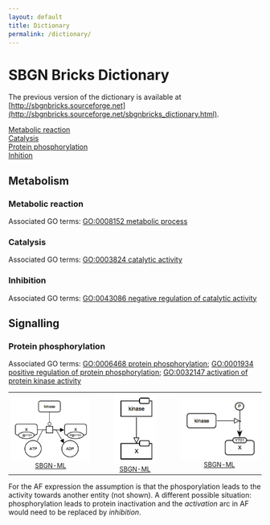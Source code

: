 ```yaml
---
layout: default
title: Dictionary
permalink: /dictionary/
---
```


# SBGN Bricks Dictionary

The previous version of the dictionary is available at [http://sbgnbricks.sourceforge.net](http://sbgnbricks.sourceforge.net/sbgnbricks_dictionary.html).

[Metabolic reaction](#metabolic-reaction)  
[Catalysis](#catalysis)  
[Protein phosphorylation](#protein-phosphorylation)  
[Inhition](#inhibition)

## Metabolism

### Metabolic reaction 

Associated GO terms: [GO:0008152 metabolic process](http://amigo.geneontology.org/amigo/term/GO:0008152)

### Catalysis 

Associated GO terms: [GO:0003824 catalytic activity](http://amigo.geneontology.org/amigo/term/GO:0003824)

### Inhibition

Associated GO terms: [GO:0043086 negative regulation of catalytic activity](http://amigo.geneontology.org/amigo/term/GO:0043086)

## Signalling

### Protein phosphorylation

Associated GO terms: [GO:0006468 protein phosphorylation](http://amigo.geneontology.org/amigo/term/GO:0006468); [GO:0001934 positive regulation of protein phosphorylation](http://amigo.geneontology.org/amigo/term/GO:0001934); [GO:0032147 activation of protein kinase activity](http://amigo.geneontology.org/amigo/term/GO:0032147)

<table>
    <tr>
    <td style="width:260px; text-align:center; font-size:90%;"><img src="../bricks/proteinphosphorylation/ProteinPhosphorylation-PD01.03-2x2.png" width="205"/><br /><a href="/bricks/proteinphosphorylation/ProteinPhosphorylation-PD01.03-2x2.sbgn">SBGN-ML</a></td>
    <td style="width:260px; text-align:center; font-size:90%;"><img src="../bricks/proteinphosphorylation/ProteinPhosphorylation-AF01.01.png" width="85"/><br /><a href="/bricks/proteinphosphorylation/ProteinPhosphorylation-AF01.01.sbgn">SBGN-ML</a></td>
    <td style="width:260px; text-align:center; font-size:90%;"><img src="../bricks/proteinphosphorylation/ProteinPhosphorylation-ER01.01.png" width="166"/><br /><a href="/bricks/proteinphosphorylation/ProteinPhosphorylation-ER01.01.sbgn">SBGN-ML</a></td>
    </tr>
</table>

For the AF expression the assumption is that the phosporylation leads to the activity towards another entity (not shown). A different possible situation: phosphorylation leads to protein inactivation and the _activation_ arc in AF would need to be replaced by _inhibition_.
